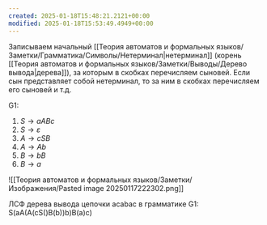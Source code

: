 ```yaml
---
created: 2025-01-18T15:48:21.2121+00:00
modified: 2025-01-18T15:53:49.4949+00:00
---
```

Записываем начальный [[Теория автоматов и формальных языков/Заметки/Грамматика/Символы/Нетерминал|нетерминал]] (корень [[Теория автоматов и формальных языков/Заметки/Выводы/Дерево вывода|дерева]]), за которым в скобках перечисляем сыновей. Если сын представляет собой нетерминал, то за ним в скобках перечисляем его сыновей и т.д.

G1:
1. $S → aABc$ 
2. $S → \varepsilon$
3. $A → cSB$ 
4. $A → Ab$
5. $B → bB$ 
6. $B → a$

![[Теория автоматов и формальных языков/Заметки/Изображения/Pasted image 20250117222302.png]]

ЛСФ дерева вывода цепочки acabac в грамматике G1:
S(aA(A(cS()B(b))b)B(a)c)